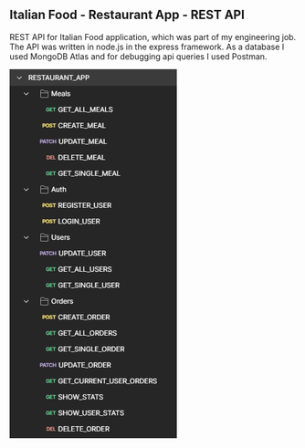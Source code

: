 ## Italian Food - Restaurant App - REST API

REST API for Italian Food application, which was part of my engineering job.
The API was written in node.js in the express framework.
As a database I used MongoDB Atlas and for debugging api queries I used Postman.

![italian-food-rest-api](mock/italian-food-rest-api.PNG)
